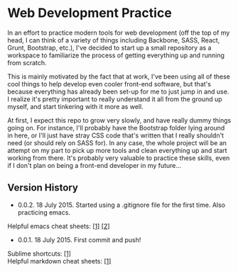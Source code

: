 # Web Development Practice

In an effort to practice modern tools for web development (off the top of my head, I can think of a variety of things including Backbone, SASS, React, Grunt, Bootstrap, etc.), I've decided to start up a small repository as a workspace to familiarize the process of getting everything up and running from scratch.  

This is mainly motivated by the fact that at work, I've been using all of these cool things to help develop even cooler front-end software, but that's because everything has already been set-up for me to just jump in and use. I realize it's pretty important to really understand it all from the ground up myself, and start tinkering with it more as well.  

At first, I expect this repo to grow very slowly, and have really dummy things going on. For instance, I'll probably have the Bootstrap folder lying around in here, or I'll just have stray CSS code that's written that I really shouldn't need (or should rely on SASS for). In any case, the whole project will be an attempt on my part to pick up more tools and clean everything up and start working from there. It's probably very valuable to practice these skills, even if I don't plan on being a front-end developer in my future...

## Version History

- 0.0.2. 18 July 2015. Started using a .gitignore file for the first time. Also practicing emacs.  

Helpful emacs cheat sheets: [[1]](http://www.rgrjr.com/emacs/emacs_cheat.html) [[2]](https://ccrma.stanford.edu/guides/package/emacs/emacs.html)  

- 0.0.1. 18 July 2015. First commit and push!  

Sublime shortcuts: [[1]](http://sublime-text-unofficial-documentation.readthedocs.org/en/latest/reference/keyboard_shortcuts_osx.html)  
Helpful markdown cheat sheets: [[1]](https://github.com/adam-p/markdown-here/wiki/Markdown-Cheatsheet)  
